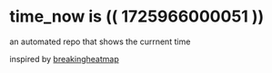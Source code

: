 # time_now is (( 1725966000051 ))

an automated repo that shows the currnent time

inspired by [breakingheatmap](https://github.com/breakingheatmap/breakingheatmap)